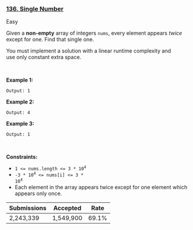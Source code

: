 ### [136. Single Number](https://leetcode.com/problems/single-number/)

Easy

Given a __non-empty__ array of integers `` nums ``, every element appears _twice_ except for one. Find that single one.

You must implement a solution with a linear runtime complexity and use only constant extra space.

 

__Example 1:__

```Input: nums = [2,2,1]
Output: 1
```

__Example 2:__

```Input: nums = [4,1,2,1,2]
Output: 4
```

__Example 3:__

```Input: nums = [1]
Output: 1
```

 

__Constraints:__

*   <code>1 <= nums.length <= 3 * 10<sup>4</sup></code>
*   <code>-3 * 10<sup>4</sup> <= nums[i] <= 3 * 10<sup>4</sup></code>
*   Each element in the array appears twice except for one element which appears only once.

| Submissions    | Accepted     | Rate   |
| -------------- | ------------ | ------ |
| 2,243,339 | 1,549,900 | 69.1% |